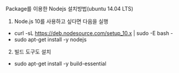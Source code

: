 
Package를 이용한 Nodejs 설치방법(ubuntu 14.04 LTS)

1. Node.js 10를 사용하고 싶다면 다음을 실행
 - curl -sL https://deb.nodesource.com/setup_10.x | sudo -E bash -
 - sudo apt-get install -y nodejs

2. 빌드 도구도 설치
 - sudo apt-get install -y build-essential

 